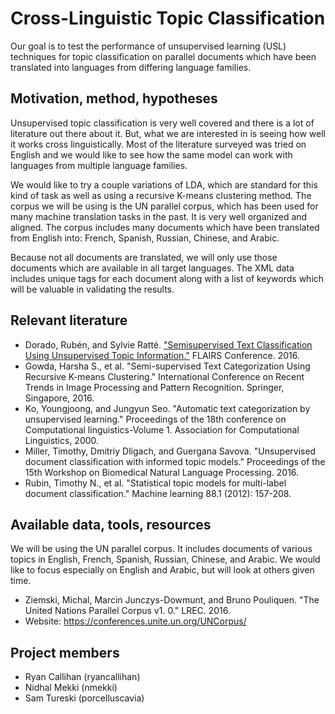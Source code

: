 # Cross-Linguistic Topic Classification

Our goal is to test the performance of unsupervised learning (USL) techniques for topic classification on parallel documents which have been translated into languages from differing language families.  

## Motivation, method, hypotheses

Unsupervised topic classification is very well covered and there is a lot of literature out there about it. But, what we are interested in is seeing how well it works cross linguistically. Most of the literature surveyed was tried on English and we would like to see how the same model can work with languages from multiple language families. 

We would like to try a couple variations of LDA, which are standard for this kind of task as well as using a recursive K-means clustering method. The corpus we will be using is the UN parallel corpus, which has been used for many machine translation tasks in the past. It is very well organized and aligned. The corpus includes many documents which have been translated from English into: French, Spanish, Russian, Chinese, and Arabic. 

Because not all documents are translated, we will only use those documents which are available in all target languages. The XML data includes unique tags for each document along with a list of keywords which will be valuable in validating the results.

## Relevant literature 

- Dorado, Rubén, and Sylvie Ratté. ["Semisupervised Text Classification Using Unsupervised Topic Information."](https://www.google.de/url?sa=t&rct=j&q=&esrc=s&source=web&cd=1&cad=rja&uact=8&ved=0ahUKEwi_9_So_7jXAhWSJewKHRywDugQFggtMAA&url=https%3A%2F%2Fwww.aaai.org%2Focs%2Findex.php%2FFLAIRS%2FFLAIRS16%2Fpaper%2Fdownload%2F12894%2F12568&usg=AOvVaw14YVSDuBPz6xWKdFxI9evj) FLAIRS Conference. 2016.
- Gowda, Harsha S., et al. "Semi-supervised Text Categorization Using Recursive K-means Clustering." International Conference on Recent Trends in Image Processing and Pattern Recognition. Springer, Singapore, 2016.
- Ko, Youngjoong, and Jungyun Seo. "Automatic text categorization by unsupervised learning." Proceedings of the 18th conference on Computational linguistics-Volume 1. Association for Computational Linguistics, 2000.
- Miller, Timothy, Dmitriy Dligach, and Guergana Savova. "Unsupervised document classification with informed topic models." Proceedings of the 15th Workshop on Biomedical Natural Language Processing. 2016.
- Rubin, Timothy N., et al. "Statistical topic models for multi-label document classification." Machine learning 88.1 (2012): 157-208.

## Available data, tools, resources

We will be using the UN parallel corpus. It includes documents of various topics in English, French, Spanish, Russian, Chinese, and Arabic. We would like to focus especially on English and Arabic, but will look at others given time.

- Ziemski, Michal, Marcin Junczys-Dowmunt, and Bruno Pouliquen. "The United Nations Parallel Corpus v1. 0." LREC. 2016.
- Website: https://conferences.unite.un.org/UNCorpus/

## Project members

- Ryan Callihan (ryancallihan)
- Nidhal Mekki (nmekki)
- Sam Tureski (porcelluscavia) 
